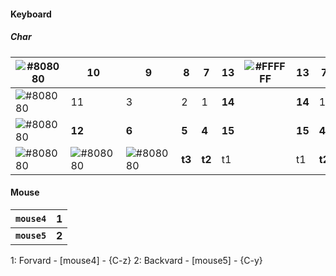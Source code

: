 #### Keyboard
##### Char
| ![#808080](https://via.placeholder.com/15/808080/000000?text=+) | 10                                                              | 9                                                               | 8      | 7      | 13     | ![#FFFFFF](https://via.placeholder.com/70x15/FFFFFF/000000?text=+) | 13     | 7      | 8      | 9                                                               | 10                                                              | ![#808080](https://via.placeholder.com/15/808080/000000?text=+) |
| --------------------------------------------------------------- | --------------------------------------------------------------- | --------------------------------------------------------------- | ------ | ------ | ------ | ------------------------------------------------------------------ | ------ | ------ | ------ | --------------------------------------------------------------- | --------------------------------------------------------------- | --------------------------------------------------------------- |
| ![#808080](https://via.placeholder.com/15/808080/000000?text=+) | 11                                                              | 3                                                               | 2      | 1      | **14** |                                                                    | **14** | 1      | 2      | 3                                                               | 11                                                              | ![#808080](https://via.placeholder.com/15/808080/000000?text=+) |
| ![#808080](https://via.placeholder.com/15/808080/000000?text=+) | **12**                                                          | **6**                                                           | **5**  | **4**  | **15** |                                                                    | **15** | **4**  | **5**  | **6**                                                           | **12**                                                          | ![#808080](https://via.placeholder.com/15/808080/000000?text=+) |
| ![#808080](https://via.placeholder.com/15/808080/000000?text=+) | ![#808080](https://via.placeholder.com/15/808080/000000?text=+) | ![#808080](https://via.placeholder.com/15/808080/000000?text=+) | **t3** | **t2** | t1     |                                                                    | t1     | **t2** | **t3** | ![#808080](https://via.placeholder.com/15/808080/000000?text=+) | ![#808080](https://via.placeholder.com/15/808080/000000?text=+) | ![#808080](https://via.placeholder.com/15/808080/000000?text=+) |

#### Mouse
| `mouse4`     | 1     | 
| ----------- | ----- |
| **`mouse5`** | **2** |

1: Forvard - [mouse4] - {C-z}
2: Backvard - [mouse5] - {C-y}